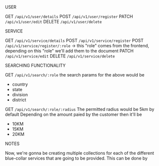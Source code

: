 USER

GET `/api/v1/user/details`
POST `/api/v1/user/register`
PATCH `/api/v1/user/edit`
DELETE `/api/v1/user/delete`

SERVICE

GET `/api/v1/service/details`
POST `/api/v1/service/register`
POST `/api/v1/service/register/:role`
  -> this "role" comes from the frontend, depending on this "role" we'll add them to the document
PATCH `/api/v1/service/edit`
DELETE `/api/v1/service/delete`

SEARCHING FUNCTIONALITY

GET `/api/v1/search/:role`
  the search params for the above would be
  - country
  - state
  - division
  - district

GET `/api/v1/search/:role/:radius`
  The permitted radius would be 5km by default
  Depending on the amount paied by the customer then it'll be
  - 10KM
  - 15KM
  - 20KM

NOTES

Now, we're gonna be creating multiple collections for each of the different blue-collar services that are going to be provided. This can be done by 